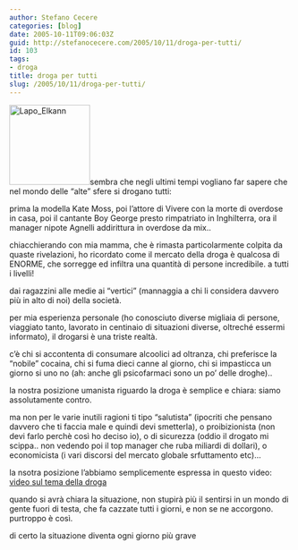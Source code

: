 ```yaml
---
author: Stefano Cecere
categories: [blog]
date: 2005-10-11T09:06:03Z
guid: http://stefanocecere.com/2005/10/11/droga-per-tutti/
id: 103
tags:
- droga
title: droga per tutti
slug: /2005/10/11/droga-per-tutti/
---
```


<img class="alignleft size-full wp-image-5474" alt="Lapo_Elkann‎" src="http://stefanocecere.com/wp-content/uploads/sites/3/2005/10/Lapo_Elkann‎.jpg" width="144" height="143" />sembra che negli ultimi tempi vogliano far sapere che nel mondo delle “alte” sfere si drogano tutti:
  
prima la modella Kate Moss, poi l’attore di Vivere con la morte di overdose in casa, poi il cantante Boy George presto rimpatriato in Inghilterra, ora il manager nipote Agnelli addirittura in overdose da mix..

chiacchierando con mia mamma, che è rimasta particolarmente colpita da quaste rivelazioni, ho ricordato come il mercato della droga è qualcosa di ENORME, che sorregge ed infiltra una quantità di persone incredibile. a tutti i livelli!
  
dai ragazzini alle medie ai “vertici” (mannaggia a chi li considera davvero più in alto di noi) della società.

per mia esperienza personale (ho conosciuto diverse migliaia di persone, viaggiato tanto, lavorato in centinaio di situazioni diverse, oltreché essermi informato), il drogarsi è una triste realtà.
  
c’è chi si accontenta di consumare alcoolici ad oltranza, chi preferisce la “nobile” cocaina, chi si fuma dieci canne al giorno, chi si impasticca un giorno si uno no (ah: anche gli psicofarmaci sono un po’ delle droghe)..

la nostra posizione umanista riguardo la droga è semplice e chiara: siamo assolutamente contro.
  
ma non per le varie inutili ragioni ti tipo “salutista” (ipocriti che pensano davvero che ti faccia male e quindi devi smetterla), o proibizionista (non devi farlo perchè così ho deciso io), o di sicurezza (oddio il drogato mi scippa.. non vedendo poi il top manager che ruba miliardi di dollari), o economicista (i vari discorsi del mercato globale srfuttamento etc)…

la nsotra posizione l’abbiamo semplicemente espressa in questo video: [video sul tema della droga](http://www.clum.net/md/Articolo58.html)

quando si avrà chiara la situazione, non stupirà più il sentirsi in un mondo di gente fuori di testa, che fa cazzate tutti i giorni, e non se ne accorgono. purtroppo è così.
  
di certo la situazione diventa ogni giorno più grave